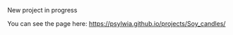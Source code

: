 New project in progress

You can see the page here: https://psylwia.github.io/projects/Soy_candles/
